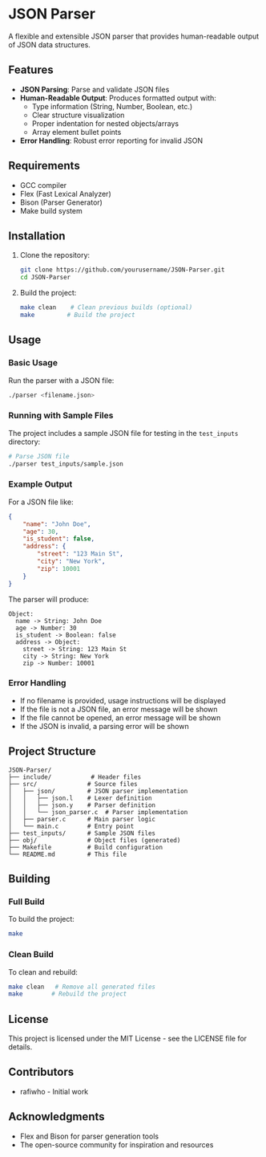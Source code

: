 # JSON Parser

A flexible and extensible JSON parser that provides human-readable output of JSON data structures.

## Features

- **JSON Parsing**: Parse and validate JSON files
- **Human-Readable Output**: Produces formatted output with:
  - Type information (String, Number, Boolean, etc.)
  - Clear structure visualization
  - Proper indentation for nested objects/arrays
  - Array element bullet points
- **Error Handling**: Robust error reporting for invalid JSON

## Requirements

- GCC compiler
- Flex (Fast Lexical Analyzer)
- Bison (Parser Generator)
- Make build system

## Installation

1. Clone the repository:
   ```bash
   git clone https://github.com/yourusername/JSON-Parser.git
   cd JSON-Parser
   ```

2. Build the project:
   ```bash
   make clean    # Clean previous builds (optional)
   make         # Build the project
   ```

## Usage

### Basic Usage
Run the parser with a JSON file:
```bash
./parser <filename.json>
```

### Running with Sample Files
The project includes a sample JSON file for testing in the `test_inputs` directory:

```bash
# Parse JSON file
./parser test_inputs/sample.json
```

### Example Output
For a JSON file like:
```json
{
    "name": "John Doe",
    "age": 30,
    "is_student": false,
    "address": {
        "street": "123 Main St",
        "city": "New York",
        "zip": 10001
    }
}
```

The parser will produce:
```
Object:
  name -> String: John Doe
  age -> Number: 30
  is_student -> Boolean: false
  address -> Object:
    street -> String: 123 Main St
    city -> String: New York
    zip -> Number: 10001
```

### Error Handling
- If no filename is provided, usage instructions will be displayed
- If the file is not a JSON file, an error message will be shown
- If the file cannot be opened, an error message will be shown
- If the JSON is invalid, a parsing error will be shown

## Project Structure

```
JSON-Parser/
├── include/           # Header files
├── src/              # Source files
│   ├── json/         # JSON parser implementation
│   │   ├── json.l    # Lexer definition
│   │   ├── json.y    # Parser definition
│   │   └── json_parser.c  # Parser implementation
│   ├── parser.c      # Main parser logic
│   └── main.c        # Entry point
├── test_inputs/      # Sample JSON files
├── obj/              # Object files (generated)
├── Makefile          # Build configuration
└── README.md         # This file
```

## Building

### Full Build
To build the project:
```bash
make
```

### Clean Build
To clean and rebuild:
```bash
make clean   # Remove all generated files
make        # Rebuild the project
```

## License

This project is licensed under the MIT License - see the LICENSE file for details.

## Contributors

- rafiwho - Initial work

## Acknowledgments

- Flex and Bison for parser generation tools
- The open-source community for inspiration and resources 
